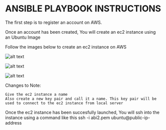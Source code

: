 # ANSIBLE PLAYBOOK INSTRUCTIONS
The first step is to register an account on AWS. 

Once an account has been created, You will create an ec2 instance using an Ubuntu Image


Follow the images below to create an ec2 instance on AWS

![alt text](<Screenshot 2024-02-27 at 9.35.11 AM.png>) 


![alt text](<Screenshot 2024-02-27 at 9.35.47 AM.png>)


![alt text](<Screenshot 2024-02-27 at 9.35.58 AM.png>)



Changes to Note: 
```
Give the ec2 instance a name
Also create a new key pair and call it a name. This key pair will be used to connect to the ec2 instance from local server
```

Once the ec2 instance has been succesfully launched, You will ssh into the instance using a command like this
ssh -i abi2.pem ubuntu@public-ip-address